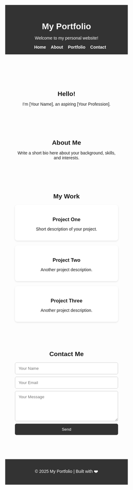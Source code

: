 <!DOCTYPE html>
<html lang="en">
<head>
  <meta charset="UTF-8">
  <meta name="viewport" content="width=device-width, initial-scale=1.0">
  <title>My Portfolio</title>
  <style>
    /* Basic Reset */
    * {
      margin: 0;
      padding: 0;
      box-sizing: border-box;
      font-family: Arial, sans-serif;
    }

    body {
      line-height: 1.6;
      background: #f4f4f9;
      color: #333;
    }

    header {
      background: #333;
      color: #fff;
      padding: 1rem 2rem;
      text-align: center;
    }

    header h1 {
      margin-bottom: 0.5rem;
    }

    nav ul {
      list-style: none;
      display: flex;
      justify-content: center;
      gap: 1rem;
    }

    nav a {
      color: #fff;
      text-decoration: none;
      font-weight: bold;
    }

    nav a:hover {
      text-decoration: underline;
    }

    section {
      padding: 2rem;
      text-align: center;
    }

    #portfolio .projects {
      display: grid;
      grid-template-columns: repeat(auto-fit, minmax(250px, 1fr));
      gap: 1rem;
      margin-top: 1rem;
    }

    .project {
      background: white;
      padding: 1rem;
      border-radius: 8px;
      box-shadow: 0 2px 5px rgba(0,0,0,0.1);
    }

    footer {
      background: #333;
      color: #fff;
      text-align: center;
      padding: 1rem;
      margin-top: 2rem;
    }

    /* Contact form */
    form {
      max-width: 400px;
      margin: 1rem auto;
      display: flex;
      flex-direction: column;
      gap: 0.5rem;
    }

    input, textarea, button {
      padding: 0.7rem;
      border: 1px solid #ccc;
      border-radius: 5px;
    }

    button {
      background: #333;
      color: white;
      border: none;
      cursor: pointer;
    }

    button:hover {
      background: #555;
    }
  </style>
</head>
<body>

  <header>
    <h1>My Portfolio</h1>
    <p>Welcome to my personal website!</p>
    <nav>
      <ul>
        <li><a href="#home">Home</a></li>
        <li><a href="#about">About</a></li>
        <li><a href="#portfolio">Portfolio</a></li>
        <li><a href="#contact">Contact</a></li>
      </ul>
    </nav>
  </header>

  <section id="home">
    <h2>Hello!</h2>
    <p>I’m [Your Name], an aspiring [Your Profession].</p>
  </section>

  <section id="about">
    <h2>About Me</h2>
    <p>Write a short bio here about your background, skills, and interests.</p>
  </section>

  <section id="portfolio">
    <h2>My Work</h2>
    <div class="projects">
      <div class="project">
        <h3>Project One</h3>
        <p>Short description of your project.</p>
      </div>
      <div class="project">
        <h3>Project Two</h3>
        <p>Another project description.</p>
      </div>
      <div class="project">
        <h3>Project Three</h3>
        <p>Another project description.</p>
      </div>
    </div>
  </section>

  <section id="contact">
    <h2>Contact Me</h2>
    <form>
      <input type="text" placeholder="Your Name" required>
      <input type="email" placeholder="Your Email" required>
      <textarea rows="5" placeholder="Your Message"></textarea>
      <button type="submit">Send</button>
    </form>
  </section>

  <footer>
    <p>&copy; 2025 My Portfolio | Built with ❤️</p>
  </footer>

</body>
</html>
